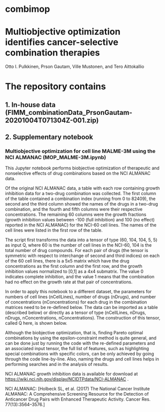 # combimop
# Multiobjective optimization identifies cancer-selective combination therapies
Otto I. Pulkkinen, Prson Gautam, Ville Mustonen, and Tero Aittokallio

# The repository contains 
## 1. In-house data (FIMM_combinationData_PrsonGautam-20201004T071304Z-001.zip)

## 2. Supplementary notebook
### Multiobjective optimization for cell line MALME-3M using the NCI ALMANAC (MOP_MALME-3M.ipynb)


This Jupyter notebook performs biobjective optimization of therapeutic and nonselective effects of drug  combinations based on the NCI ALMANAC data.

Of the original NCI ALMANAC data, a table with each row containing growth inhibition data for a two-drug combination was collected. The first column of the table contained a combination index (running from 0 to 82409), the second and the third column showed the names of the drugs in a two-drug combination, and the fourth and fifth columns were their respective concentrations. The remaining 60 columns were the growth fractions (growth inhibition values between -100 (full inhibition) and 100 (no effect) reported in the NCI ALMANAC) for the NCI-60 cell lines. The names of the cell lines were listed in the first row of the table.

The script first transforms the data into a tensor of type (60, 104, 104, 5, 5) as input Q, where 60 is the number of cell lines in the NCI-60, 104 is the total number of drug compounds. For each pair of drugs (the tensor is symmetric with respect to interchange of second and third indices) on each of the 60 cell lines, there is a 5x5 matrix which have the drug concentrations as the first column and the first row, and the growth inhibition values normalized to [0,1] as a 4x4 submatrix. The value 0 indicates complete inhibition, and the value 1 means that the combination had no effect on the growth rate at that pair of concentrations.

In order to apply this notebook to a different dataset, the parameters for numbers of cell lines (nCellLines), number of drugs (nDrugs), and number of concentrations (nConcentrations) for each drug in the combination matrices need to be re-defined below. The data can be imported as a table (described below) or directly as a tensor of type (nCellLines, nDrugs, nDrugs, nConcentrations, nConcentrations). The construction of this tensor, called Q here, is shown below.

Although the biobjective optimization, that is, finding Pareto optimal combinations by using the epsilon-constraint method is quite general, and can be done just by running the code with the re-defined parameters and an associated input tensor, the full list of features, such as highlighting special combinations with specific colors, can be only achieved by going through the code line-by-line. Also, naming the drugs and cell lines helps in performing searches and in the analysis of results.

NCI ALMANAC growth inhibition data is available for download at 
https://wiki.nci.nih.gov/display/NCIDTPdata/NCI-ALMANAC .

NCI ALMANAC: [Holbeck SL, et al. (2017) The National Cancer Institute ALMANAC: A Comprehensive Screening Resource for the Detection of Anticancer Drug Pairs with Enhanced Therapeutic Activity. Cancer Res. 77(13):3564–3576.]
